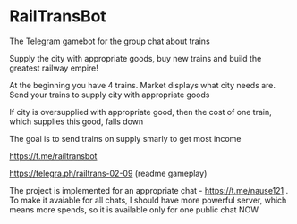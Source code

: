 # RailTransBot
The Telegram gamebot for the group chat about trains

Supply the city with appropriate goods, buy new trains and build the greatest railway empire!

At the beginning you have 4 trains. Market displays what city needs are. Send your trains to supply city with appropriate goods

If city is oversupplied with appropriate good, then the cost of one train, which supplies this good, falls down

The goal is to send trains on supply smarly to get most income

https://t.me/railtransbot

https://telegra.ph/railtrans-02-09 (readme gameplay)

The project is implemented for an appropriate chat - https://t.me/nause121 . To make it avaiable for all chats, I should have more powerful server, which means more spends, so it is available only for one public chat NOW

